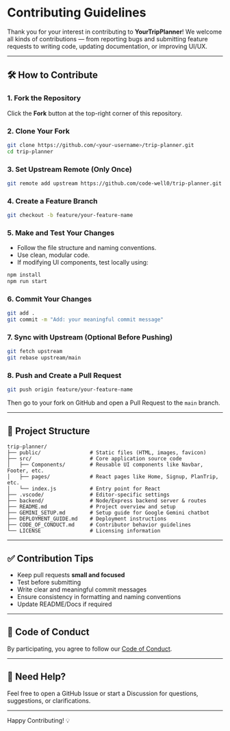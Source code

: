 # Contributing Guidelines

Thank you for your interest in contributing to **YourTripPlanner**! We welcome all kinds of contributions — from reporting bugs and submitting feature requests to writing code, updating documentation, or improving UI/UX.

---

## 🛠 How to Contribute

### 1. Fork the Repository
Click the **Fork** button at the top-right corner of this repository.

### 2. Clone Your Fork
```bash
git clone https://github.com/<your-username>/trip-planner.git
cd trip-planner
```

### 3. Set Upstream Remote (Only Once)
```bash
git remote add upstream https://github.com/code-well0/trip-planner.git
```

### 4. Create a Feature Branch
```bash
git checkout -b feature/your-feature-name
```

### 5. Make and Test Your Changes
- Follow the file structure and naming conventions.
- Use clean, modular code.
- If modifying UI components, test locally using:
```bash
npm install
npm run start
```

### 6. Commit Your Changes
```bash
git add .
git commit -m "Add: your meaningful commit message"
```

### 7. Sync with Upstream (Optional Before Pushing)
```bash
git fetch upstream
git rebase upstream/main
```

### 8. Push and Create a Pull Request
```bash
git push origin feature/your-feature-name
```
Then go to your fork on GitHub and open a Pull Request to the `main` branch.

---

## 📂 Project Structure

```plaintext
trip-planner/
├── public/                # Static files (HTML, images, favicon)
├── src/                   # Core application source code
│   ├── Components/        # Reusable UI components like Navbar, Footer, etc.
│   ├── pages/             # React pages like Home, Signup, PlanTrip, etc.
│   └── index.js           # Entry point for React
├── .vscode/               # Editor-specific settings
├── backend/               # Node/Express backend server & routes
├── README.md              # Project overview and setup
├── GEMINI_SETUP.md        # Setup guide for Google Gemini chatbot
├── DEPLOYMENT_GUIDE.md    # Deployment instructions
├── CODE_OF_CONDUCT.md     # Contributor behavior guidelines
└── LICENSE                # Licensing information
```

---

## ✅ Contribution Tips

- Keep pull requests **small and focused**
- Test before submitting
- Write clear and meaningful commit messages
- Ensure consistency in formatting and naming conventions
- Update README/Docs if required

---

## 🧾 Code of Conduct

By participating, you agree to follow our [Code of Conduct](./CODE_OF_CONDUCT.md).

---

## 🤝 Need Help?

Feel free to open a GitHub Issue or start a Discussion for questions, suggestions, or clarifications.

---

Happy Contributing! 💡
